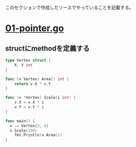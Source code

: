 
このセクションで作成したソースでやっていることを記載する。

# [01-pointer.go](./01-pointer.go)

## structにmethodを定義する 

```go
type Vertex struct {
	X, Y int
}

func (v Vertex) Area() int {
	return v.X * v.Y
}

func (v *Vertex) Scale(i int) {
	v.X = v.X * i
	v.Y = v.Y * i
}

func main() {
  v := Vertex{3, 4}
  v.Scale(100)
	fmt.Println(v.Area())
}
```


